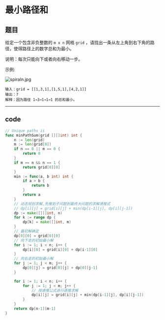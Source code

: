# 最小路径和

## 题目

给定一个包含非负整数的 `m x n` 网格 `grid` ，请找出一条从左上角到右下角的路径，使得路径上的数字总和为最小。

说明：每次只能向下或者向右移动一步。

示例:

![spiraln.jpg](https://s2.loli.net/2022/07/11/K8vi2zh7Yy9TFx3.jpg)

```text
输入：grid = [[1,3,1],[1,5,1],[4,2,1]]
输出：7
解释：因为路径 1→3→1→1→1 的总和最小。
```

---

## code

```go
// Unique paths ii
func minPathSum(grid [][]int) int {
	n := len(grid)
	m := len(grid[0])
	if n == 0 || m == 0 {
		return 0
	}
	if m == n && n == 1 {
		return grid[0][0]
	}
	min := func(a, b int) int {
		if a > b {
			return b
		}
		return a
	}
	// 动态规划求解,先推到子问题到最终大问题的求解递推式
	// dp[i][j] = grid[i][j] + min(dp[i-1][j], dp[i][j-1])
	dp := make([][]int, n)
	for k := range dp {
		dp[k] = make([]int, m)
	}
	// 最初解确定
	dp[0][0] = grid[0][0]
	// 向下走的初始最小解
	for i := 1; i < n; i++ {
		dp[i][0] = grid[i][0] + dp[i-1][0]
	}
	// 向右走的初始最小解
	for j := 1; j < m; j++ {
		dp[0][j] = grid[0][j] + dp[0][j-1]
	}

	for i := 1; i < n; i++ {
		for j := 1; j < m; j++ {
			// 按递推公式进行递推求解
			dp[i][j] = grid[i][j] + min(dp[i-1][j], dp[i][j-1])
		}
	}
	return dp[n-1][m-1]
}
```
